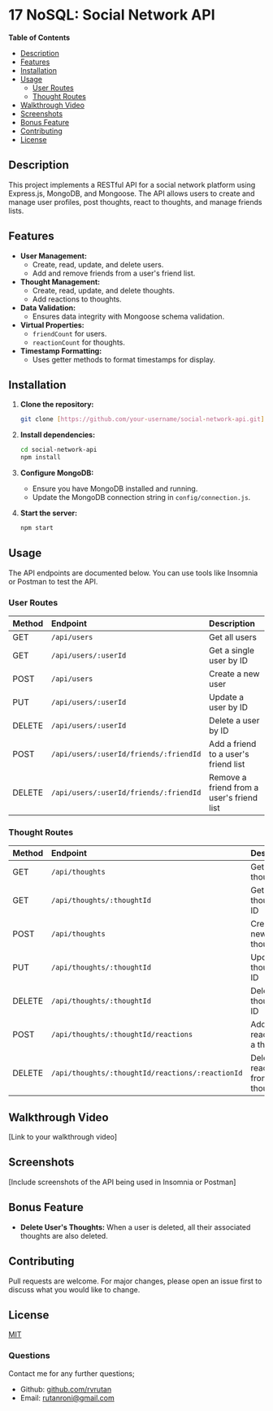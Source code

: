 # 17 NoSQL: Social Network API

**Table of Contents**

* [Description](#description)
* [Features](#features)
* [Installation](#installation)
* [Usage](#usage)
    * [User Routes](#user-routes)
    * [Thought Routes](#thought-routes)
* [Walkthrough Video](#walkthrough-video)
* [Screenshots](#screenshots)
* [Bonus Feature](#bonus-feature)
* [Contributing](#contributing)
* [License](#license)

## Description

This project implements a RESTful API for a social network platform using Express.js, MongoDB, and Mongoose. The API allows users to create and manage user profiles, post thoughts, react to thoughts, and manage friends lists.

## Features

* **User Management:**
    * Create, read, update, and delete users.
    * Add and remove friends from a user's friend list.
* **Thought Management:**
    * Create, read, update, and delete thoughts.
    * Add reactions to thoughts.
* **Data Validation:**
    * Ensures data integrity with Mongoose schema validation.
* **Virtual Properties:**
    * `friendCount` for users.
    * `reactionCount` for thoughts.
* **Timestamp Formatting:**
    * Uses getter methods to format timestamps for display.

## Installation

1.  **Clone the repository:**

    ```bash
    git clone [https://github.com/your-username/social-network-api.git](https://github.com/your-username/social-network-api.git)
    ```

2.  **Install dependencies:**

    ```bash
    cd social-network-api
    npm install
    ```

3.  **Configure MongoDB:**

    * Ensure you have MongoDB installed and running.
    * Update the MongoDB connection string in `config/connection.js`.

4.  **Start the server:**

    ```bash
    npm start
    ```

## Usage

The API endpoints are documented below. You can use tools like Insomnia or Postman to test the API.

### User Routes

| Method | Endpoint                             | Description                                   |
| :----- | :----------------------------------- | :-------------------------------------------- |
| GET    | `/api/users`                         | Get all users                                 |
| GET    | `/api/users/:userId`                  | Get a single user by ID                       |
| POST   | `/api/users`                         | Create a new user                             |
| PUT    | `/api/users/:userId`                  | Update a user by ID                           |
| DELETE | `/api/users/:userId`                  | Delete a user by ID                           |
| POST   | `/api/users/:userId/friends/:friendId` | Add a friend to a user's friend list          |
| DELETE | `/api/users/:userId/friends/:friendId` | Remove a friend from a user's friend list       |

### Thought Routes

| Method | Endpoint                    | Description                          |
| :----- | :-------------------------- | :----------------------------------- |
| GET    | `/api/thoughts`              | Get all thoughts                       |
| GET    | `/api/thoughts/:thoughtId`   | Get a single thought by ID             |
| POST   | `/api/thoughts`              | Create a new thought                   |
| PUT    | `/api/thoughts/:thoughtId`   | Update a thought by ID                 |
| DELETE | `/api/thoughts/:thoughtId`   | Delete a thought by ID                 |
| POST   | `/api/thoughts/:thoughtId/reactions` | Add a reaction to a thought          |
| DELETE | `/api/thoughts/:thoughtId/reactions/:reactionId` | Delete a reaction from a thought |

## Walkthrough Video

[Link to your walkthrough video]

## Screenshots

[Include screenshots of the API being used in Insomnia or Postman]

## Bonus Feature

* **Delete User's Thoughts:** When a user is deleted, all their associated thoughts are also deleted.

## Contributing

Pull requests are welcome. For major changes, please open an issue first to discuss what you would like to change.

## License

[MIT](https://choosealicense.com/licenses/mit/)

### Questions

Contact me for any further questions;
- Github: [github.com/rvrutan](https://github.com/rvrutan)
- Email: [rutanroni@gmail.com](mailtorutanroni@gmail.com)